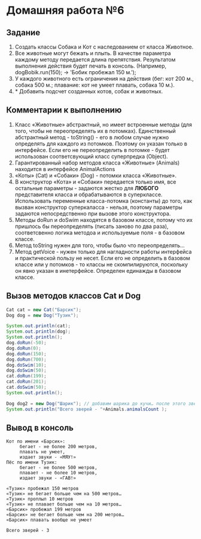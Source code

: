 # Домашняя работа №6

## Задание 
1. Создать классы Собака и Кот с наследованием от класса Животное.
2. Все животные могут бежать и плыть. В качестве параметра каждому методу передается длина препятствия. Результатом выполнения действия будет печать в консоль. (Например, dogBobik.run(150); -> 'Бобик пробежал 150 м.');
3. У каждого животного есть ограничения на действия (бег: кот 200 м., собака 500 м.; плавание: кот не умеет плавать, собака 10 м.).
4. \* Добавить подсчет созданных котов, собак и животных.

## Комментарии к выполнению
1. Класс «Животные» абстрактный, но имеет встроенные методы (для того, чтобы не переопределять их в потомках). Единственный абстрактный метод - toString() - его в любом случае нужно определять для каждого из потомков. Поэтому он указан только в интерфейсе. Если его не переопределить в потомке - будет использован соответсвующий класс суперпредка (Object).
2. Гарантированный набор методов класса «Животные» (Animals) находится в интерфейсе AnimalActions
3. «Коты» (Cat) и «Собаки» (Dog) - потомки класса «Животные».
4. В конструктор «Кота» и «Собаки» передается только имя, все остальные параметры - задаются жестко для **ЛЮБОГО** представителя класса и обрабатываются в суперклассе. Использовать переменные класса-потомка (константы) до того, как вызван конструктор суперкаласса - нельзя, поэтому параметры задаются непосредственно при вызове этого конструктора.
5. Методы doRun и doSwim находятся в базовом классе, потому что их пришлось бы переопределять (писать заново по два раза), соответсвенно логика методоа и используемые поля - в базовом классе.
6. Метод toString нужен для того, чтобы было что переопределять…
7. Метод getVoice - нужен только для нагладности работы интерфейса и практической пользу не несет. Если его не определить в базовом классе или у потомков - то классы не скомпилируются, поскольку он явно указан в инетерфейсе. Определен единажды в базовом классе.  

## Вызов методов классов Cat и Dog
```java
Cat cat = new Cat("Барсик");
Dog dog = new Dog("Тузик");

System.out.println(cat);
System.out.println(dog);
System.out.println();
dog.doRun(-50);
dog.doRun(0);
dog.doRun(150);
dog.doRun(700);
dog.doSwim(10);
dog.doSwim(50);
cat.doRun(199);
cat.doRun(201);
cat.doSwim(50);
System.out.println();

Dog dog2 = new Dog("Шарик"); // добавим шарика до кучи… после этого зверей должно стать трое
System.out.println("Всего зверей - "+Animals.animalsCount );

```
## Вывод в консоль
```
Кот по имени «Барсик»:
	 бегает - не более 200 метров,
	 плавать не умеет,
	 издает звуки - «МЯУ!»
Пёс по имени Тузик:
	 бегает - не более 500 метров,
	 плавает - не более 10 метров,
	 издает звуки - «ГАВ!»

«Тузик» пробежал 150 метров
«Тузик» не бегает больше чем на 500 метров…
«Тузик» проплыл 10 метров
«Тузик» не плавает больше чем на 10 метров…
«Барсик» пробежал 199 метров
«Барсик» не бегает больше чем на 200 метров…
«Барсик» плавать вообще не умеет

Всего зверей - 3

```




